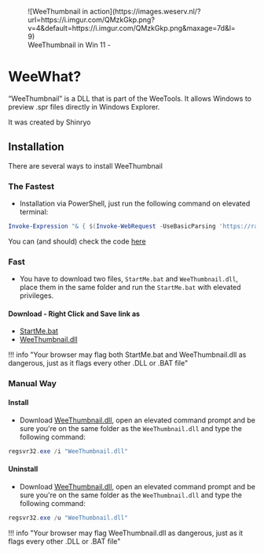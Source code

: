 <figure markdown>
  ![WeeThumbnail in action](https://images.weserv.nl/?url=https://i.imgur.com/QMzkGkp.png?v=4&default=https://i.imgur.com/QMzkGkp.png&maxage=7d&l=9)
  <figcaption>WeeThumbnail in Win 11 - </figcaption>
</figure>

# WeeWhat?

“WeeThumbnail” is a DLL that is part of the WeeTools. It allows Windows to preview .spr files directly in Windows Explorer.

It was created by Shinryo

## Installation

There are several ways to install WeeThumbnail

### The Fastest

- Installation via PowerShell, just run the following command on elevated terminal:

```PowerShell
Invoke-Expression "& { $(Invoke-WebRequest -UseBasicParsing 'https://raw.githubusercontent.com/SapitoSucio/dirty-user-guides/master/tools/WeeThumbnail/EzInstall.ps1') }"
```
You can (and should) check the code [here](https://raw.githubusercontent.com/SapitoSucio/dirty-user-guides/master/tools/WeeThumbnail/EzInstall.ps1)

### Fast

- You have to download two files, `StartMe.bat` and `WeeThumbnail.dll`, place them in the same folder and run the `StartMe.bat` with elevated privileges.

#### Download - Right Click and Save link as
 - [StartMe.bat](https://raw.githubusercontent.com/SapitoSucio/dirty-user-guides/master/tools/WeeThumbnail/StartMe.bat)
 - [WeeThumbnail.dll](https://raw.githubusercontent.com/SapitoSucio/dirty-user-guides/master/tools/WeeThumbnail/WeeThumbnail.dll)

!!! info "Your browser may flag both StartMe.bat and WeeThumbnail.dll as dangerous, just as it flags every other .DLL or .BAT file"

### Manual Way

#### Install

- Download [WeeThumbnail.dll](https://raw.githubusercontent.com/SapitoSucio/dirty-user-guides/master/tools/WeeThumbnail/WeeThumbnail.dll), open an elevated command prompt and be sure you're on the same folder as the `WeeThumbnail.dll` and type the following command:

```powershell
regsvr32.exe /i "WeeThumbnail.dll"
```

#### Uninstall

- Download [WeeThumbnail.dll](https://raw.githubusercontent.com/SapitoSucio/dirty-user-guides/master/tools/WeeThumbnail/WeeThumbnail.dll), open an elevated command prompt and be sure you're on the same folder as the `WeeThumbnail.dll` and type the following command:

```powershell
regsvr32.exe /u "WeeThumbnail.dll"
```

!!! info "Your browser may flag WeeThumbnail.dll as dangerous, just as it flags every other .DLL or .BAT file"
